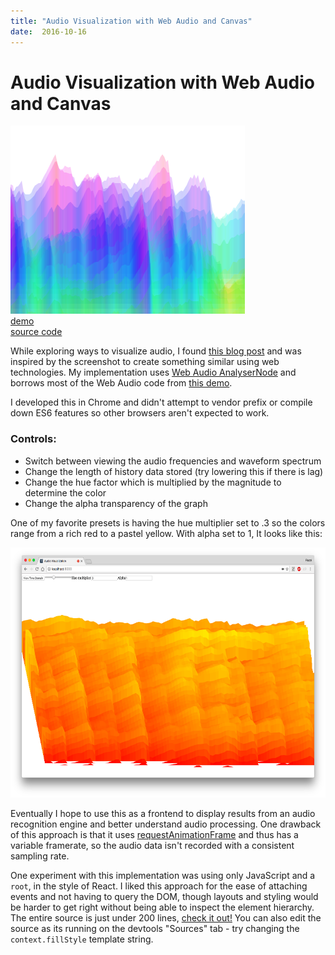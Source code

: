 ```yaml
---
title: "Audio Visualization with Web Audio and Canvas"
date:  2016-10-16
---
```


# Audio Visualization with Web Audio and Canvas

<div class="centered">
  <a href="/audio-visualization">
    <img src="/img/audio-visualization.png"/>
    <div>
      demo
    </div>
  </a>
  <a href="http://github.com/razzius/audio-visualization">source code</a>
</div>

While exploring ways to visualize audio, I found [this blog post](http://jonathanwatmough.com/2008/02/prototyping-code-in-clojure/) and was inspired by the screenshot to create something similar using web technologies. My implementation uses [Web Audio AnalyserNode](https://developer.mozilla.org/en-US/docs/Web/API/AnalyserNode) and borrows most of the Web Audio code from [this demo](https://webaudiodemos.appspot.com/AudioRecorder/).

I developed this in Chrome and didn't attempt to vendor prefix or compile down ES6 features so other browsers aren't expected to work.

### Controls:

- Switch between viewing the audio frequencies and waveform spectrum
- Change the length of history data stored (try lowering this if there is lag)
- Change the hue factor which is multiplied by the magnitude to determine the color
- Change the alpha transparency of the graph

One of my favorite presets is having the hue multiplier set to .3 so the colors range from a rich red to a pastel yellow. With alpha set to 1, It looks like this:

<div class="centered">
  <img width="600" height="400" src="/img/red_spectrum.png"/>
</div>

Eventually I hope to use this as a frontend to display results from an audio recognition engine and better understand audio processing. One drawback of this approach is that it uses [requestAnimationFrame](https://developer.mozilla.org/en-US/docs/Web/API/window/requestAnimationFrame) and thus has a variable framerate, so the audio data isn't recorded with a consistent sampling rate.

One experiment with this implementation was using only JavaScript and a `root`, in the style of React. I liked this approach for the ease of attaching events and not having to query the DOM, though layouts and styling would be harder to get right without being able to inspect the element hierarchy. The entire source is just under 200 lines, [check it out!](https://github.com/razzius/audio-visualization/blob/master/index.js) You can also edit the source as its running on the devtools "Sources" tab - try changing the `context.fillStyle` template string.
